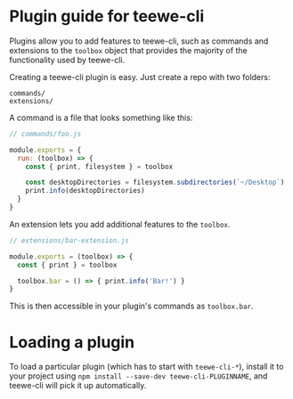 # Plugin guide for teewe-cli

Plugins allow you to add features to teewe-cli, such as commands and
extensions to the `toolbox` object that provides the majority of the functionality
used by teewe-cli.

Creating a teewe-cli plugin is easy. Just create a repo with two folders:

```
commands/
extensions/
```

A command is a file that looks something like this:

```js
// commands/foo.js

module.exports = {
  run: (toolbox) => {
    const { print, filesystem } = toolbox

    const desktopDirectories = filesystem.subdirectories(`~/Desktop`)
    print.info(desktopDirectories)
  }
}
```

An extension lets you add additional features to the `toolbox`.

```js
// extensions/bar-extension.js

module.exports = (toolbox) => {
  const { print } = toolbox

  toolbox.bar = () => { print.info('Bar!') }
}
```

This is then accessible in your plugin's commands as `toolbox.bar`.

# Loading a plugin

To load a particular plugin (which has to start with `teewe-cli-*`),
install it to your project using `npm install --save-dev teewe-cli-PLUGINNAME`,
and teewe-cli will pick it up automatically.
